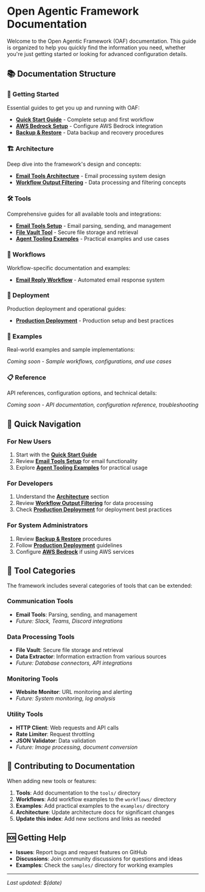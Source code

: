 # Open Agentic Framework Documentation

Welcome to the Open Agentic Framework (OAF) documentation. This guide is organized to help you quickly find the information you need, whether you're just getting started or looking for advanced configuration details.

## 📚 Documentation Structure

### 🚀 Getting Started
Essential guides to get you up and running with OAF:

- **[Quick Start Guide](getting-started/QUICK_START.md)** - Complete setup and first workflow
- **[AWS Bedrock Setup](getting-started/AWS_BEDROCK_SETUP.md)** - Configure AWS Bedrock integration
- **[Backup & Restore](getting-started/BACKUP_RESTORE.md)** - Data backup and recovery procedures

### 🏗️ Architecture
Deep dive into the framework's design and concepts:

- **[Email Tools Architecture](architecture/EMAIL_TOOLS_ARCHITECTURE.md)** - Email processing system design
- **[Workflow Output Filtering](architecture/WORKFLOW_OUTPUT_FILTERING.md)** - Data processing and filtering concepts

### 🛠️ Tools
Comprehensive guides for all available tools and integrations:

- **[Email Tools Setup](tools/EMAIL_TOOLS_SETUP.md)** - Email parsing, sending, and management
- **[File Vault Tool](tools/FILE_VAULT_TOOL.md)** - Secure file storage and retrieval
- **[Agent Tooling Examples](tools/AGENT_TOOLING_EXAMPLES.md)** - Practical examples and use cases

### 🔄 Workflows
Workflow-specific documentation and examples:

- **[Email Reply Workflow](workflows/EMAIL_REPLY_WORKFLOW.md)** - Automated email response system

### 🚀 Deployment
Production deployment and operational guides:

- **[Production Deployment](deployment/PRODUCTION.md)** - Production setup and best practices

### 📖 Examples
Real-world examples and sample implementations:

*Coming soon - Sample workflows, configurations, and use cases*

### 📋 Reference
API references, configuration options, and technical details:

*Coming soon - API documentation, configuration reference, troubleshooting*

## 🎯 Quick Navigation

### For New Users
1. Start with the **[Quick Start Guide](getting-started/QUICK_START.md)**
2. Review **[Email Tools Setup](tools/EMAIL_TOOLS_SETUP.md)** for email functionality
3. Explore **[Agent Tooling Examples](tools/AGENT_TOOLING_EXAMPLES.md)** for practical usage

### For Developers
1. Understand the **[Architecture](architecture/)** section
2. Review **[Workflow Output Filtering](architecture/WORKFLOW_OUTPUT_FILTERING.md)** for data processing
3. Check **[Production Deployment](deployment/PRODUCTION.md)** for deployment best practices

### For System Administrators
1. Review **[Backup & Restore](getting-started/BACKUP_RESTORE.md)** procedures
2. Follow **[Production Deployment](deployment/PRODUCTION.md)** guidelines
3. Configure **[AWS Bedrock](getting-started/AWS_BEDROCK_SETUP.md)** if using AWS services

## 🔧 Tool Categories

The framework includes several categories of tools that can be extended:

### Communication Tools
- **Email Tools**: Parsing, sending, and management
- *Future: Slack, Teams, Discord integrations*

### Data Processing Tools
- **File Vault**: Secure file storage and retrieval
- **Data Extractor**: Information extraction from various sources
- *Future: Database connectors, API integrations*

### Monitoring Tools
- **Website Monitor**: URL monitoring and alerting
- *Future: System monitoring, log analysis*

### Utility Tools
- **HTTP Client**: Web requests and API calls
- **Rate Limiter**: Request throttling
- **JSON Validator**: Data validation
- *Future: Image processing, document conversion*

## 📝 Contributing to Documentation

When adding new tools or features:

1. **Tools**: Add documentation to the `tools/` directory
2. **Workflows**: Add workflow examples to the `workflows/` directory
3. **Examples**: Add practical examples to the `examples/` directory
4. **Architecture**: Update architecture docs for significant changes
5. **Update this index**: Add new sections and links as needed

## 🆘 Getting Help

- **Issues**: Report bugs and request features on GitHub
- **Discussions**: Join community discussions for questions and ideas
- **Examples**: Check the `samples/` directory for working examples

---

*Last updated: $(date)* 